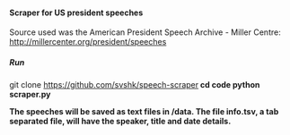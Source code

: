 #### Scraper for US president speeches

Source used was the American President Speech Archive - Miller Centre:
http://millercenter.org/president/speeches

##### Run
git clone https://github.com/svshk/speech-scraper<b>
cd code<b>
python scraper.py<b>

The speeches will be saved as text files in /data. The file info.tsv, a tab separated file, will have the speaker, title and date details.
